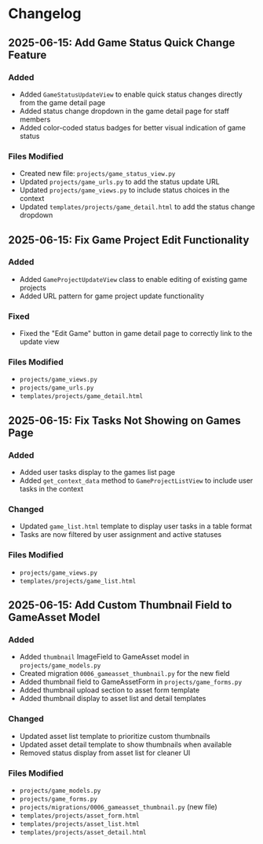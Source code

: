 # Changelog

## 2025-06-15: Add Game Status Quick Change Feature

### Added
- Added `GameStatusUpdateView` to enable quick status changes directly from the game detail page
- Added status change dropdown in the game detail page for staff members
- Added color-coded status badges for better visual indication of game status

### Files Modified
- Created new file: `projects/game_status_view.py`
- Updated `projects/game_urls.py` to add the status update URL
- Updated `projects/game_views.py` to include status choices in the context
- Updated `templates/projects/game_detail.html` to add the status change dropdown

## 2025-06-15: Fix Game Project Edit Functionality

### Added
- Added `GameProjectUpdateView` class to enable editing of existing game projects
- Added URL pattern for game project update functionality

### Fixed
- Fixed the "Edit Game" button in game detail page to correctly link to the update view

### Files Modified
- `projects/game_views.py`
- `projects/game_urls.py`
- `templates/projects/game_detail.html`

## 2025-06-15: Fix Tasks Not Showing on Games Page

### Added
- Added user tasks display to the games list page
- Added `get_context_data` method to `GameProjectListView` to include user tasks in the context

### Changed
- Updated `game_list.html` template to display user tasks in a table format
- Tasks are now filtered by user assignment and active statuses

### Files Modified
- `projects/game_views.py`
- `templates/projects/game_list.html`

## 2025-06-15: Add Custom Thumbnail Field to GameAsset Model

### Added
- Added `thumbnail` ImageField to GameAsset model in `projects/game_models.py`
- Created migration `0006_gameasset_thumbnail.py` for the new field
- Added thumbnail field to GameAssetForm in `projects/game_forms.py`
- Added thumbnail upload section to asset form template
- Added thumbnail display to asset list and detail templates

### Changed
- Updated asset list template to prioritize custom thumbnails
- Updated asset detail template to show thumbnails when available
- Removed status display from asset list for cleaner UI

### Files Modified
- `projects/game_models.py`
- `projects/game_forms.py`
- `projects/migrations/0006_gameasset_thumbnail.py` (new file)
- `templates/projects/asset_form.html`
- `templates/projects/asset_list.html`
- `templates/projects/asset_detail.html`
